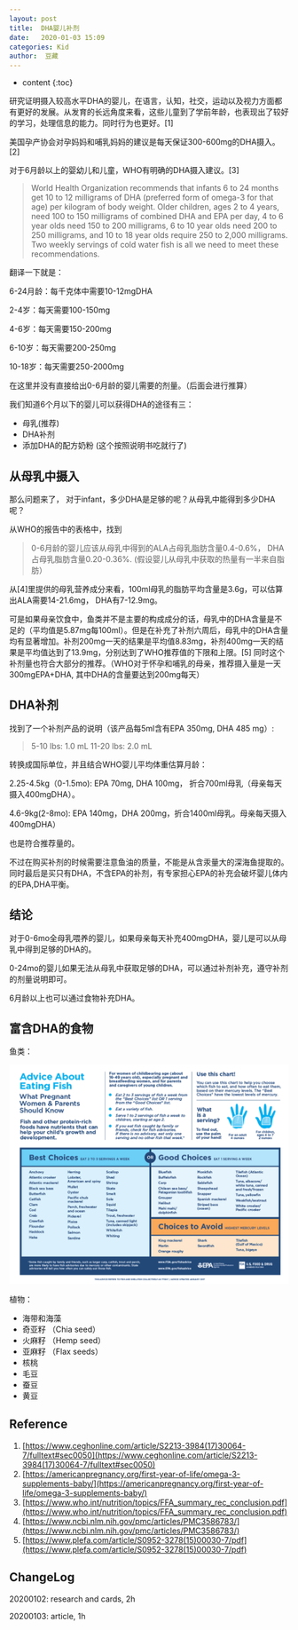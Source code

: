 ```yaml
---
layout: post
title:  DHA婴儿补剂
date:   2020-01-03 15:09
categories: Kid
author:  豆藏
---
```


* content
{:toc}

研究证明摄入较高水平DHA的婴儿，在语言，认知，社交，运动以及视力方面都有更好的发展。从发育的长远角度来看，这些儿童到了学前年龄，也表现出了较好的学习，处理信息的能力。同时行为也更好。[1]





美国孕产协会对孕妈妈和哺乳妈妈的建议是每天保证300-600mg的DHA摄入。[2]

对于6月龄以上的婴幼儿和儿童，WHO有明确的DHA摄入建议。[3]

> World Health Organization recommends that infants 6 to 24 months get 10 to 12 milligrams of DHA (preferred form of omega-3 for that age) per kilogram of body weight. Older children, ages 2 to 4 years, need 100 to 150 milligrams of combined DHA and EPA per day, 4 to 6 year olds need 150 to 200 milligrams, 6 to 10 year olds need 200 to 250 milligrams, and 10 to 18 year olds require 250 to 2,000 milligrams. Two weekly servings of cold water fish is all we need to meet these recommendations.

翻译一下就是：

6-24月龄：每千克体中需要10-12mgDHA

2-4岁：每天需要100-150mg

4-6岁：每天需要150-200mg

6-10岁：每天需要200-250mg

10-18岁：每天需要250-2000mg

在这里并没有直接给出0-6月龄的婴儿需要的剂量。（后面会进行推算）

我们知道6个月以下的婴儿可以获得DHA的途径有三：

- 母乳(推荐)
- DHA补剂
- 添加DHA的配方奶粉 (这个按照说明书吃就行了)

## 从母乳中摄入

那么问题来了， 对于infant，多少DHA是足够的呢？从母乳中能得到多少DHA呢？

从WHO的报告中的表格中，找到

> 0-6月龄的婴儿应该从母乳中得到的ALA占母乳脂肪含量0.4-0.6%， DHA占母乳脂肪含量0.20-0.36%. (假设婴儿从母乳中获取的热量有一半来自脂肪）

从[4]里提供的母乳营养成分来看，100ml母乳的脂肪平均含量是3.6g，可以估算出ALA需要14-21.6mg， DHA有7-12.9mg。

可是如果母亲饮食中，鱼类并不是主要的构成成分的话，母乳中的DHA含量是不足的（平均值是5.87mg每100ml）。但是在补充了补剂六周后，母乳中的DHA含量均有显著增加。补剂200mg一天的结果是平均值8.83mg，补剂400mg一天的结果是平均值达到了13.9mg，分别达到了WHO推荐值的下限和上限。[5] 同时这个补剂量也符合大部分的推荐。（WHO对于怀孕和哺乳的母亲，推荐摄入量是一天300mgEPA+DHA, 其中DHA的含量要达到200mg每天）

## DHA补剂

找到了一个补剂产品的说明（该产品每5ml含有EPA 350mg, DHA 485 mg）:

> 5-10 lbs: 1.0 mL
11-20 lbs: 2.0 mL

转换成国际单位，并且结合WHO婴儿平均体重估算月龄：

2.25-4.5kg（0-1.5mo): EPA 70mg, DHA 100mg， 折合700ml母乳（母亲每天摄入400mgDHA）。

4.6-9kg(2-8mo): EPA 140mg，DHA 200mg，折合1400ml母乳。母亲每天摄入400mgDHA）

也是符合推荐量的。

不过在购买补剂的时候需要注意鱼油的质量，不能是从含汞量大的深海鱼提取的。同时最后是买只有DHA，不含EPA的补剂，有专家担心EPA的补充会破坏婴儿体内的EPA,DHA平衡。

## 结论

对于0-6mo全母乳喂养的婴儿，如果母亲每天补充400mgDHA，婴儿是可以从母乳中得到足够的DHA的。

0-24mo的婴儿如果无法从母乳中获取足够的DHA，可以通过补剂补充，遵守补剂的剂量说明即可。

6月龄以上也可以通过食物补充DHA。

## 富含DHA的食物

鱼类：

![fish](https://github.com/bchen4/bchen4.github.io/raw/master/img/20200103/fish.png)

植物：

- 海带和海藻
- 奇亚籽 （Chia seed）
- 火麻籽 （Hemp seed）
- 亚麻籽 （Flax seeds）
- 核桃
- 毛豆
- 蚕豆
- 黄豆

## Reference

1. [https://www.ceghonline.com/article/S2213-3984(17)30064-7/fulltext#sec0050](https://www.ceghonline.com/article/S2213-3984(17)30064-7/fulltext#sec0050)
2. [https://americanpregnancy.org/first-year-of-life/omega-3-supplements-baby/](https://americanpregnancy.org/first-year-of-life/omega-3-supplements-baby/)
3. [https://www.who.int/nutrition/topics/FFA_summary_rec_conclusion.pdf](https://www.who.int/nutrition/topics/FFA_summary_rec_conclusion.pdf)
4. [https://www.ncbi.nlm.nih.gov/pmc/articles/PMC3586783/](https://www.ncbi.nlm.nih.gov/pmc/articles/PMC3586783/) 
5. [https://www.plefa.com/article/S0952-3278(15)00030-7/pdf](https://www.plefa.com/article/S0952-3278(15)00030-7/pdf)

## ChangeLog
20200102: research and cards, 2h

20200103: article, 1h
